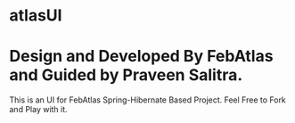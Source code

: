 # atlasUI

# Design and Developed By FebAtlas and Guided by Praveen Salitra.

This is an UI for FebAtlas Spring-Hibernate Based Project. Feel Free to Fork and Play with it.
